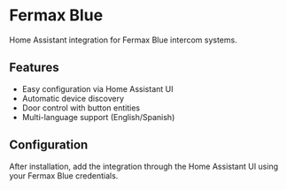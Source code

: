 # Fermax Blue

Home Assistant integration for Fermax Blue intercom systems.

## Features

- Easy configuration via Home Assistant UI
- Automatic device discovery
- Door control with button entities
- Multi-language support (English/Spanish)

## Configuration

After installation, add the integration through the Home Assistant UI using your Fermax Blue credentials.